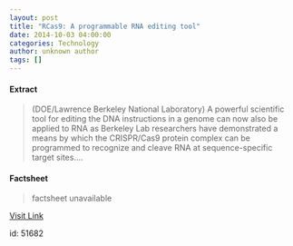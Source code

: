 ```yaml
---
layout: post
title: "RCas9: A programmable RNA editing tool"
date: 2014-10-03 04:00:00
categories: Technology
author: unknown author
tags: []
---
```



#### Extract
>(DOE/Lawrence Berkeley National Laboratory) A powerful scientific tool for editing the DNA instructions in a genome can now also be applied to RNA as Berkeley Lab researchers have demonstrated a means by which the CRISPR/Cas9 protein complex can be programmed to recognize and cleave RNA at sequence-specific target sites....

#### Factsheet
>factsheet unavailable

[Visit Link](http://www.eurekalert.org/pub_releases/2014-10/dbnl-rap100314.php)

id:   51682


